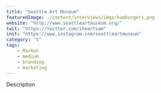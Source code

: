 ```yaml
---
title: "Seattle Art Museum"
featuredImage: ./content/interviews/imgs/hamburgers.png
website: "http://www.seattleartmuseum.org/"
twit: "https://twitter.com/iheartsam"
inst: "https://www.instagram.com/seattleartmuseum"
category: "S"
tags:
    - Market
    - medium
    - branding
    - marketing
---
```


Description
